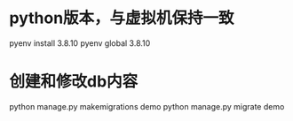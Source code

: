 # python版本，与虚拟机保持一致
pyenv install 3.8.10 
pyenv global 3.8.10

# 创建和修改db内容
python manage.py makemigrations   demo
python manage.py  migrate   demo